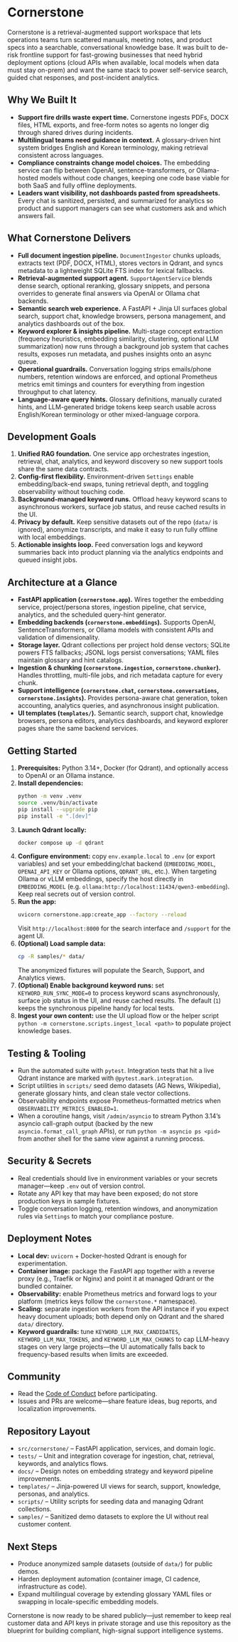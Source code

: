 # Cornerstone

Cornerstone is a retrieval-augmented support workspace that lets operations teams turn scattered manuals, meeting notes, and product specs into a searchable, conversational knowledge base. It was built to de-risk frontline support for fast-growing businesses that need hybrid deployment options (cloud APIs when available, local models when data must stay on-prem) and want the same stack to power self-service search, guided chat responses, and post-incident analytics.

## Why We Built It
- **Support fire drills waste expert time.** Cornerstone ingests PDFs, DOCX files, HTML exports, and free-form notes so agents no longer dig through shared drives during incidents.
- **Multilingual teams need guidance in context.** A glossary-driven hint system bridges English and Korean terminology, making retrieval consistent across languages.
- **Compliance constraints change model choices.** The embedding service can flip between OpenAI, sentence-transformers, or Ollama-hosted models without code changes, keeping one code base viable for both SaaS and fully offline deployments.
- **Leaders want visibility, not dashboards pasted from spreadsheets.** Every chat is sanitized, persisted, and summarized for analytics so product and support managers can see what customers ask and which answers fail.

## What Cornerstone Delivers
- **Full document ingestion pipeline.** `DocumentIngestor` chunks uploads, extracts text (PDF, DOCX, HTML), stores vectors in Qdrant, and syncs metadata to a lightweight SQLite FTS index for lexical fallbacks.
- **Retrieval-augmented support agent.** `SupportAgentService` blends dense search, optional reranking, glossary snippets, and persona overrides to generate final answers via OpenAI or Ollama chat backends.
- **Semantic search web experience.** A FastAPI + Jinja UI surfaces global search, support chat, knowledge browsers, persona management, and analytics dashboards out of the box.
- **Keyword explorer & insights pipeline.** Multi-stage concept extraction (frequency heuristics, embedding similarity, clustering, optional LLM summarization) now runs through a background job system that caches results, exposes run metadata, and pushes insights onto an async queue.
- **Operational guardrails.** Conversation logging strips emails/phone numbers, retention windows are enforced, and optional Prometheus metrics emit timings and counters for everything from ingestion throughput to chat latency.
- **Language-aware query hints.** Glossary definitions, manually curated hints, and LLM-generated bridge tokens keep search usable across English/Korean terminology or other mixed-language corpora.

## Development Goals
1. **Unified RAG foundation.** One service app orchestrates ingestion, retrieval, chat, analytics, and keyword discovery so new support tools share the same data contracts.
2. **Config-first flexibility.** Environment-driven `Settings` enable embedding/back-end swaps, tuning retrieval depth, and toggling observability without touching code.
3. **Background-managed keyword runs.** Offload heavy keyword scans to asynchronous workers, surface job status, and reuse cached results in the UI.
4. **Privacy by default.** Keep sensitive datasets out of the repo (`data/` is ignored), anonymize transcripts, and make it easy to run fully offline with local embeddings.
5. **Actionable insights loop.** Feed conversation logs and keyword summaries back into product planning via the analytics endpoints and queued insight jobs.

## Architecture at a Glance
- **FastAPI application (`cornerstone.app`).** Wires together the embedding service, project/persona stores, ingestion pipeline, chat service, analytics, and the scheduled query-hint generator.
- **Embedding backends (`cornerstone.embeddings`).** Supports OpenAI, SentenceTransformers, or Ollama models with consistent APIs and validation of dimensionality.
- **Storage layer.** Qdrant collections per project hold dense vectors; SQLite powers FTS fallbacks; JSONL logs persist conversations; YAML files maintain glossary and hint catalogs.
- **Ingestion & chunking (`cornerstone.ingestion`, `cornerstone.chunker`).** Handles throttling, multi-file jobs, and rich metadata capture for every chunk.
- **Support intelligence (`cornerstone.chat`, `cornerstone.conversations`, `cornerstone.insights`).** Provides persona-aware chat generation, token accounting, analytics queries, and asynchronous insight publication.
- **UI templates (`templates/`).** Semantic search, support chat, knowledge browsers, persona editors, analytics dashboards, and keyword explorer pages share the same backend services.

## Getting Started
1. **Prerequisites:** Python 3.14+, Docker (for Qdrant), and optionally access to OpenAI or an Ollama instance.
2. **Install dependencies:**
   ```bash
   python -m venv .venv
   source .venv/bin/activate
   pip install --upgrade pip
   pip install -e ".[dev]"
   ```
3. **Launch Qdrant locally:**
   ```bash
   docker compose up -d qdrant
   ```
4. **Configure environment:** copy `env.example.local` to `.env` (or export variables) and set your embedding/chat backend (`EMBEDDING_MODEL`, `OPENAI_API_KEY` or Ollama options, `QDRANT_URL`, etc.). When targeting Ollama or vLLM embeddings, specify the host directly in `EMBEDDING_MODEL` (e.g. `ollama:http://localhost:11434/qwen3-embedding`). Keep real secrets out of version control.
5. **Run the app:**
   ```bash
   uvicorn cornerstone.app:create_app --factory --reload
   ```
   Visit `http://localhost:8000` for the search interface and `/support` for the agent UI.
6. **(Optional) Load sample data:**
   ```bash
   cp -R samples/* data/
   ```
   The anonymized fixtures will populate the Search, Support, and Analytics views.
7. **(Optional) Enable background keyword runs:** set `KEYWORD_RUN_SYNC_MODE=0` to process keyword scans asynchronously, surface job status in the UI, and reuse cached results. The default (`1`) keeps the synchronous pipeline handy for local tests.
8. **Ingest your own content:** use the UI upload flow or the helper script `python -m cornerstone.scripts.ingest_local <path>` to populate project knowledge bases.

## Testing & Tooling
- Run the automated suite with `pytest`. Integration tests that hit a live Qdrant instance are marked with `@pytest.mark.integration`.
- Script utilities in `scripts/` seed demo datasets (AG News, Wikipedia), generate glossary hints, and clean stale vector collections.
- Observability endpoints expose Prometheus-formatted metrics when `OBSERVABILITY_METRICS_ENABLED=1`.
- When a coroutine hangs, visit `/admin/asyncio` to stream Python 3.14’s asyncio call-graph output (backed by the new `asyncio.format_call_graph` APIs), or run `python -m asyncio ps <pid>` from another shell for the same view against a running process.

## Security & Secrets
- Real credentials should live in environment variables or your secrets manager—keep `.env` out of version control.
- Rotate any API key that may have been exposed; do not store production keys in sample fixtures.
- Toggle conversation logging, retention windows, and anonymization rules via `Settings` to match your compliance posture.

## Deployment Notes
- **Local dev:** `uvicorn` + Docker-hosted Qdrant is enough for experimentation.
- **Container image:** package the FastAPI app together with a reverse proxy (e.g., Traefik or Nginx) and point it at managed Qdrant or the bundled container.
- **Observability:** enable Prometheus metrics and forward logs to your platform (metrics keys follow the `cornerstone.*` namespace).
- **Scaling:** separate ingestion workers from the API instance if you expect heavy document uploads; both depend only on Qdrant and the shared `data/` directory.
- **Keyword guardrails:** tune `KEYWORD_LLM_MAX_CANDIDATES`, `KEYWORD_LLM_MAX_TOKENS`, and `KEYWORD_LLM_MAX_CHUNKS` to cap LLM-heavy stages on very large projects—the UI automatically falls back to frequency-based results when limits are exceeded.

## Community
- Read the [Code of Conduct](./CODE_OF_CONDUCT.md) before participating.
- Issues and PRs are welcome—share feature ideas, bug reports, and localization improvements.

## Repository Layout
- `src/cornerstone/` – FastAPI application, services, and domain logic.
- `tests/` – Unit and integration coverage for ingestion, chat, retrieval, keywords, and analytics flows.
- `docs/` – Design notes on embedding strategy and keyword pipeline improvements.
- `templates/` – Jinja-powered UI views for search, support, knowledge, personas, and analytics.
- `scripts/` – Utility scripts for seeding data and managing Qdrant collections.
- `samples/` – Sanitized demo datasets to explore the UI without real customer content.

## Next Steps
- Produce anonymized sample datasets (outside of `data/`) for public demos.
- Harden deployment automation (container image, CI cadence, infrastructure as code).
- Expand multilingual coverage by extending glossary YAML files or swapping in locale-specific embedding models.

Cornerstone is now ready to be shared publicly—just remember to keep real customer data and API keys in private storage and use this repository as the blueprint for building compliant, high-signal support intelligence systems.
